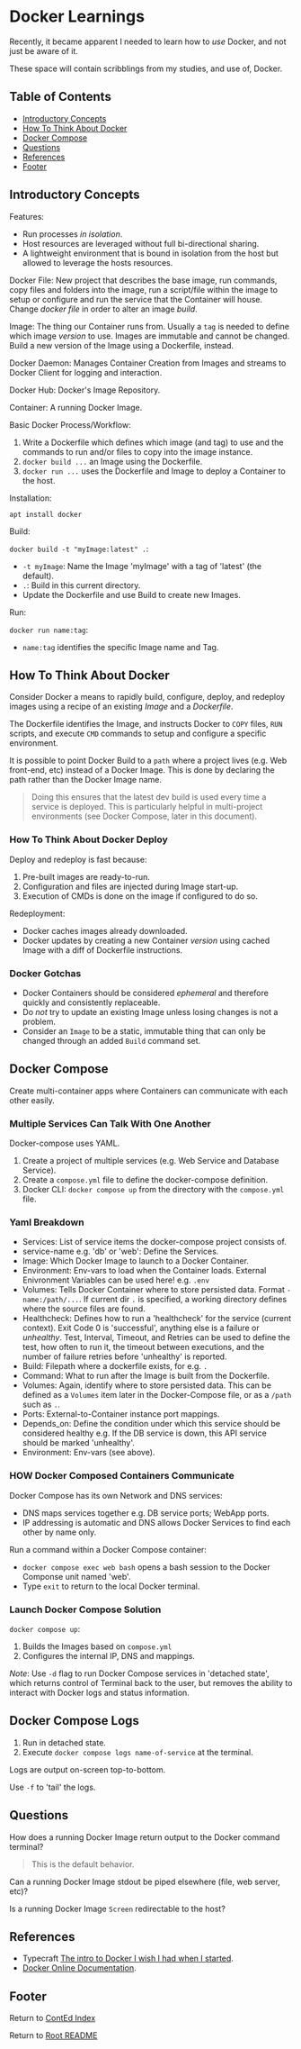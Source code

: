 # Docker Learnings

Recently, it became apparent I needed to learn how to _use_ Docker, and not just be aware of it.

These space will contain scribblings from my studies, and use of, Docker.

## Table of Contents

- [Introductory Concepts](#introductory-concepts)
- [How To Think About Docker](#how-to-think-about-docker)
- [Docker Compose](#docker-compose)
- [Questions](#questions)
- [References](#references)
- [Footer](#footer)

## Introductory Concepts

Features:

- Run processes _in isolation_.
- Host resources are leveraged without full bi-directional sharing.
- A lightweight environment that is bound in isolation from the host but allowed to leverage the hosts resources.

Docker File: New project that describes the base image, run commands, copy files and folders into the image, run a script/file within the image to setup or configure and run the service that the Container will house. Change _docker file_ in order to alter an image _build_.

Image: The thing our Container runs from. Usually a `tag` is needed to define which image _version_ to use. Images are immutable and cannot be changed. Build a new version of the Image using a Dockerfile, instead.

Docker Daemon: Manages Container Creation from Images and streams to Docker Client for logging and interaction.

Docker Hub: Docker's Image Repository.

Container: A running Docker Image.

Basic Docker Process/Workflow:

1. Write a Dockerfile which defines which image (and tag) to use and the commands to run and/or files to copy into the image instance.
2. `docker build ...` an Image using the Dockerfile.
3. `docker run ...` uses the Dockerfile and Image to deploy a Container to the host.

Installation:

`apt install docker`

Build:

`docker build -t "myImage:latest" .`:

- `-t myImage`: Name the Image 'myImage' with a tag of 'latest' (the default).
- `.`: Build in this current directory.
- Update the Dockerfile and use Build to create new Images.

Run:

`docker run name:tag`:

- `name:tag` identifies the specific Image name and Tag.

## How To Think About Docker

Consider Docker a means to rapidly build, configure, deploy, and redeploy images using a recipe of an existing _Image_ and a _Dockerfile_.

The Dockerfile identifies the Image, and instructs Docker to `COPY` files, `RUN` scripts, and execute `CMD` commands to setup and configure a specific environment.

It is possible to point Docker Build to a `path` where a project lives (e.g. Web front-end, etc) instead of a Docker Image. This is done by declaring the path rather than the Docker Image name.

> Doing this ensures that the latest dev build is used every time a service is deployed. This is particularly helpful in multi-project environments (see Docker Compose, later in this document).

### How To Think About Docker Deploy

Deploy and redeploy is fast because:

1) Pre-built images are ready-to-run.
2) Configuration and files are injected during Image start-up.
3) Execution of CMDs is done on the image if configured to do so.

Redeployment:

- Docker caches images already downloaded.
- Docker updates by creating a new Container _version_ using cached Image with a diff of Dockerfile instructions.

### Docker Gotchas

- Docker Containers should be considered _ephemeral_ and therefore quickly and consistently replaceable.
- Do _not_ try to update an existing Image unless losing changes is not a problem.
- Consider an `Image` to be a static, immutable thing that can only be changed through an added `Build` command set.

## Docker Compose

Create multi-container apps where Containers can communicate with each other easily.

### Multiple Services Can Talk With One Another

Docker-compose uses YAML.

1. Create a project of multiple services (e.g. Web Service and Database Service).
2. Create a `compose.yml` file to define the docker-compose definition.
3. Docker CLI: `docker compose up` from the directory with the `compose.yml` file.

### Yaml Breakdown

- Services: List of service items the docker-compose project consists of.
- service-name e.g. 'db' or 'web': Define the Services.
- Image: Which Docker Image to launch to a Docker Container.
- Environment: Env-vars to load when the Container loads. External Enivronment Variables can be used here! e.g. `.env`
- Volumes: Tells Docker Container where to store persisted data. Format `- name:/path/...`. If current dir `.` is specified, a working directory defines where the source files are found.
- Healthcheck: Defines how to run a 'healthcheck' for the service (current context). Exit Code 0 is 'successful', anything else is a failure or _unhealthy_. Test, Interval, Timeout, and Retries can be used to define the test, how often to run it, the timeout between executions, and the number of failure retries before 'unhealthy' is reported.
- Build: Filepath where a dockerfile exists, for e.g. `.`
- Command: What to run after the Image is built from the Dockerfile.
- Volumes: Again, identify where to store persisted data. This can be defined as a `Volumes` item later in the Docker-Compose file, or as a `/path` such as `.`.
- Ports: External-to-Container instance port mappings.
- Depends_on: Define the condition under which this service should be considered healthy e.g. If the DB service is down, this API service should be marked 'unhealthy'.
- Environment: Env-vars (see above).

### HOW Docker Composed Containers Communicate

Docker Compose has its own Network and DNS services:

- DNS maps services together e.g. DB service ports; WebApp ports.
- IP addressing is automatic and DNS allows Docker Services to find each other by name only.

Run a command within a Docker Compose container:

- `docker compose exec web bash` opens a bash session to the Docker Componse unit named 'web'.
- Type `exit` to return to the local Docker terminal.

### Launch Docker Compose Solution

`docker compose up`:

1. Builds the Images based on `compose.yml`
2. Configures the internal IP, DNS and mappings.

_Note_: Use `-d` flag to run Docker Compose services in 'detached state', which returns control of Terminal back to the user, but removes the ability to interact with Docker logs and status information.

## Docker Compose Logs

1. Run in detached state.
2. Execute `docker compose logs name-of-service` at the terminal.

Logs are output on-screen top-to-bottom.

Use `-f` to 'tail' the logs.

## Questions

How does a running Docker Image return output to the Docker command terminal?

> This is the default behavior.

Can a running Docker Image stdout be piped elsewhere (file, web server, etc)?

Is a running Docker Image `Screen` redirectable to the host?

## References

- Typecraft [The intro to Docker I wish I had when I started](https://www.youtube.com/watch?v=Ud7Npgi6x8E).
- [Docker Online Documentation](https://docs.docker.com/).

## Footer

Return to [ContEd Index](./conted-index.html)

Return to [Root README](../README.html)
